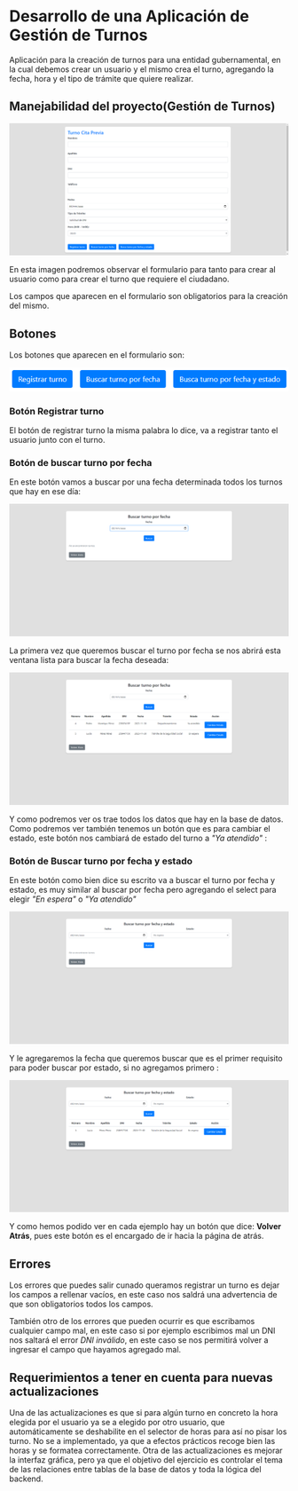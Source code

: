 # Desarrollo de una Aplicación de Gestión de Turnos


Aplicación para la creación de turnos para una entidad gubernamental, en la cual debemos crear un usuario y el mismo 
crea el turno, agregando la fecha, hora y el tipo de trámite que quiere realizar.

## Manejabilidad del proyecto(Gestión de Turnos)

![Portada_Gestion_Turnos](media/portada.png)


En esta imagen podremos observar el formulario para tanto para crear al usuario como para crear el turno que requiere el ciudadano.

Los campos que aparecen en el formulario son obligatorios para la creación del mismo.

## Botones

Los botones que aparecen en el formulario son:

![botones](media/botonera.png)

### Botón Registrar turno

El botón de registrar turno la misma palabra lo dice, va a registrar tanto el usuario junto con el turno.

### Botón de buscar turno por fecha

En este botón vamos a buscar por una fecha determinada todos los turnos que hay en ese día:

![buscar_por_fecha](media/buscar_por_fecha.png)

La primera vez que queremos buscar el turno por fecha se nos abrirá esta ventana lista para buscar la fecha deseada:

![buscar](media/buscar_por_fecha2.png)

Y como podremos ver os trae todos los datos que hay en la base de datos. 
Como podremos ver también tenemos un botón que es para cambiar el estado, este botón nos cambiará de estado del turno a
_"Ya atendido"_ :



###  Botón de Buscar turno por fecha y estado

En este botón como bien dice su escrito va a buscar el turno por fecha y estado, es muy similar 
al buscar por fecha pero agregando el select para elegir _"En espera"_ o _"Ya atendido"_

![buscar_fecha_estado](media/buscar_fecha_estado.png)

Y le agregaremos la fecha que queremos buscar que es el primer requisito para poder buscar por estado, si no agregamos
primero :

![mostrar_turno_fecha_estado](media/mostrar_turno_fecha_estado.png)

Y como hemos podido ver en cada ejemplo hay un botón que dice: **Volver Atrás**, pues este botón es el encargado 
de ir hacia la página de atrás.


## Errores

Los errores que puedes salir cunado queramos registrar un turno es dejar los campos a rellenar vacíos, en este caso
nos saldrá una advertencia de que son obligatorios todos los campos.

También otro de los errores que pueden ocurrir es que escribamos cualquier campo mal, en este caso si por ejemplo escribimos mal un DNI nos saltará
el error _DNI inválido_, en este caso se nos permitirá volver a ingresar el campo que hayamos agregado mal.


## Requerimientos a tener en cuenta para nuevas actualizaciones

Una de las actualizaciones es que si para algún turno en concreto la hora elegida por el usuario ya se a elegido por otro usuario, 
que automáticamente se deshabilite en el selector de horas para así no pisar los turno. No se a implementado, ya que a efectos prácticos recoge bien las
horas y se formatea correctamente.
Otra de las actualizaciones es mejorar la interfaz gráfica, pero ya que el objetivo del ejercicio es controlar el tema de las relaciones entre tablas
de la base de datos y toda la lógica del backend.




